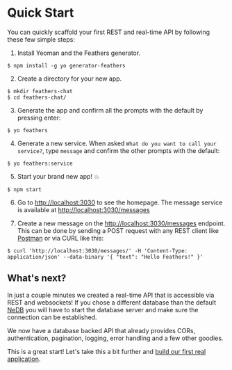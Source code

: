 # Quick Start

You can quickly scaffold your first REST and real-time API by following these few simple steps:

1. Install Yeoman and the Feathers generator.

```
$ npm install -g yo generator-feathers
```

2. Create a directory for your new app.

```
$ mkdir feathers-chat
$ cd feathers-chat/
```

3. Generate the app and confirm all the prompts with the default by pressing enter:

```
$ yo feathers
```

4. Generate a new service. When asked `What do you want to call your service?`, type `message` and confirm the other prompts with the default:

```
$ yo feathers:service
```

5. Start your brand new app! 💥

```
$ npm start
```

6. Go to [http://localhost:3030](http://localhost:3030) to see the homepage. The message service is available at [http://localhost:3030/messages](http://localhost:3030/messages)

6. Create a new message on the [http://localhost:3030/messages](http://localhost:3030/messages) endpoint. This can be done by sending a POST request with any REST client like [Postman](https://chrome.google.com/webstore/detail/postman/fhbjgbiflinjbdggehcddcbncdddomop?hl=en) or via CURL like this:

```
$ curl 'http://localhost:3030/messages/' -H 'Content-Type: application/json' --data-binary '{ "text": "Hello Feathers!" }'
```

## What's next?

In just a couple minutes we created a real-time API that is accessible via REST and websockets! If you chose a different database than the default [NeDB](https://github.com/louischatriot/nedb) you will have to start the database server and make sure the connection can be established.

We now have a database backed API that already provides CORs, authentication, pagination, logging, error handling and a few other goodies.

This is a great start! Let's take this a bit further and [build our first real application](your-first-app/readme.md).
